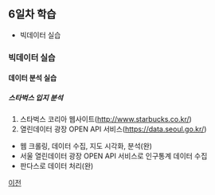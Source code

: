 ## 6일차 학습
- 빅데이터 실습

### 빅데이터 실습
#### 데이터 분석 실습

##### 스타벅스 입지 분석
1. 스타벅스 코리아 웹사이트(http://www.starbucks.co.kr/) 
2. 열린데이터 광장 OPEN API 서비스(https://data.seoul.go.kr/)

- 웹 크롤링, 데이터 수집, 지도 시각화, 분석(완)
- 서울 열린데이터 광장 OPEN API 서비스로 인구통계 데이터 수집
- 판다스로 데이터 처리(완)

[이전](https://github.com/Hsegunn/bigdata-analysis-2024/blob/main/README.md)